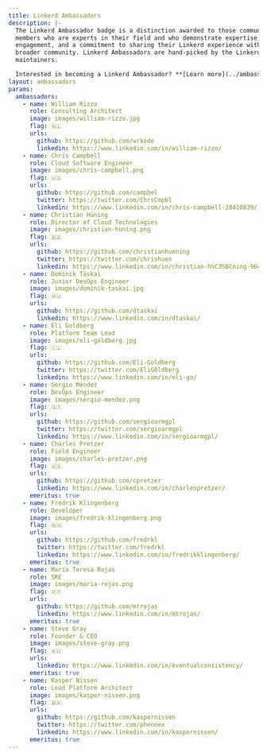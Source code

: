 ```yaml
---
title: Linkerd Ambassadors
description: |-
  The Linkerd Ambassador badge is a distinction awarded to those community
  members who are experts in their field and who demonstrate expertise, passion,
  engagement, and a commitment to sharing their Linkerd experience with the
  broader community. Linkerd Ambassadors are hand-picked by the Linkerd
  maintainers.

  Interested in becoming a Linkerd Ambassador? **[Learn more](../ambassadors-apply/)**
layout: ambassadors
params:
  ambassadors:
    - name: William Rizzo
      role: Consulting Architect
      image: images/william-rizzo.jpg
      flag: 🇳🇱
      urls:
        github: https://github.com/wrkode
        linkedin: https://www.linkedin.com/in/william-rizzo/
    - name: Chris Campbell
      role: Cloud Software Engineer
      image: images/chris-campbell.png
      flag: 🇺🇸
      urls:
        github: https://github.com/campbel
        twitter: https://twitter.com/ChrsCmpbl
        linkedin: https://www.linkedin.com/in/chris-campbell-28410839/
    - name: Christian Hüning
      role: Director of Cloud Technologies
      image: images/christian-huning.png
      flag: 🇩🇪
      urls:
        github: https://github.com/christianhuening
        twitter: https://twitter.com/chrishuen
        linkedin: https://www.linkedin.com/in/christian-h%C3%BCning-964191a3/
    - name: Dominik Táskai
      role: Junior DevOps Engineer
      image: images/dominik-taskai.jpg
      flag: 🇭🇺
      urls:
        github: https://github.com/dtaskai
        linkedin: https://www.linkedin.com/in/dtaskai/
    - name: Eli Goldberg
      role: Platform Team Lead
      image: images/eli-goldberg.jpg
      flag: 🇮🇱
      urls:
        github: https://github.com/Eli-Goldberg
        twitter: https://twitter.com/EliG0ldberg
        linkedin: https://www.linkedin.com/in/eli-go/
    - name: Sergio Méndez
      role: DevOps Engineer
      image: images/sergio-mendez.png
      flag: 🇬🇹
      urls:
        github: https://github.com/sergioarmgpl
        twitter: https://twitter.com/sergioarmgpl
        linkedin: https://www.linkedin.com/in/sergioarmgpl/
    - name: Charles Pretzer
      role: Field Engineer
      image: images/charles-pretzer.png
      flag: 🇺🇸
      urls:
        github: https://github.com/cpretzer
        linkedin: https://www.linkedin.com/in/charlespretzer/
      emeritus: true
    - name: Fredrik Klingenberg
      role: Developer
      image: images/fredrik-klingenberg.png
      flag: 🇳🇴
      urls:
        github: https://github.com/fredrkl
        twitter: https://twitter.com/fredrkl
        linkedin: https://www.linkedin.com/in/fredrikklingenberg/
      emeritus: true
    - name: María Teresa Rojas
      role: SRE
      image: images/maria-rojas.png
      flag: 🇵🇹
      urls:
        github: https://github.com/mtrojas
        linkedin: https://www.linkedin.com/in/mtrojas/
      emeritus: true
    - name: Steve Gray
      role: Founder & CEO
      image: images/steve-gray.png
      flag: 🇦🇺
      urls:
        linkedin: https://www.linkedin.com/in/eventualconsistency/
      emeritus: true
    - name: Kasper Nissen
      role: Lead Platform Architect
      image: images/kasper-nissen.png
      flag: 🇩🇰
      urls:
        github: https://github.com/kaspernissen
        twitter: https://twitter.com/phennex
        linkedin: https://www.linkedin.com/in/kaspernissen/
      emeritus: true
---
```

